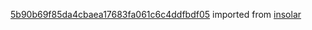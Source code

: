 [5b90b69f85da4cbaea17683fa061c6c4ddfbdf05](https://github.com/insolar/insolar/commit/5b90b69f85da4cbaea17683fa061c6c4ddfbdf05) imported from [insolar](https://github.com/insolar/insolar)
